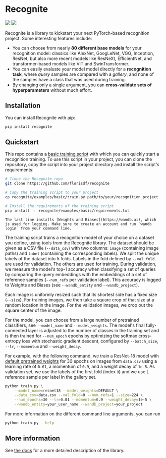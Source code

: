 # Recognite


[![](https://img.shields.io/pypi/v/recognite.svg)](https://pypi.org/project/recognite/)
[![](https://readthedocs.org/projects/recognite/badge/?version=latest)](https://recognite.readthedocs.io/)


Recognite is a library to kickstart your next PyTorch-based recognition project. Some interesting features include:

- You can choose from nearly **80 different base models** for your recognition model: classics like AlexNet, GoogLeNet, VGG, Inception, ResNet, but also more recent models like ResNeXt, EfficientNet, and transformer-based models like ViT and SwinTransformer.
- You can easily evaluate your model model directly for a **recognition task**, where *query* samples are compared with a *gallery*, and none of the samples have a class that was used during training.
- By changing only a single argument, you can **cross-validate sets of hyperparameters** without much effort.


## Installation

You can install Recognite with pip:

```bash
pip install recognite
```

## Quickstart

This repo contains a [basic training script](examples/basic/train.py) with which you can quickly start a recognition training. To use this script in your project, you can clone the repository, copy the script into your project directory and install the script's requirements:

```bash
# Clone the Recognite repo
git clone https://github.com/florisdf/recognite

# Copy the training script to your project
cp recognite/examples/basic/train.py path/to/your/recognition_project

# Install the requirements of the training script
pip install -r recognite/examples/basic/requirements.txt
```

```{note}
The last line installs [Weights and Biases](https://wandb.ai), which is used for logging. Make sure to create an account and run `wandb login` from your command line.
```

The training script trains a recognition model of your choice on a dataset you define, using tools from the Recognite library. The dataset should be given as a CSV file (`--data_csv`) with two columns: `image` (containing image paths) and `label` (containing the corresponding labels). We split the unique labels of the dataset into 5 folds. Labels in the fold defined by `--val_fold` are used for validation. The others are used for training. During validation, we measure the model's top-1 accuracy when classifying a set of queries by comparing the query embeddings with the embeddings of a set of reference samples (`--num_refs` per validation label). This accuracy is logged to Weights and Biases (see `--wandb_entity` and `--wandb_project`).

Each image is uniformly resized such that its shortest side has a fixed size (`--size`). For training images, we then take a square crop of that size at a random location in the image. For the validation images, we crop out the square center of the image.

For the model, you can choose from a large number of pretrained classifiers, see `--model_name` and `--model_weights`. The model's final fully-connected layer is adjusted to the number of classes in the training set and is then trained for `--num_epoch` epochs by optimizing the softmax cross-entropy loss with stochastic gradient descent, configured by `--batch_size`, `--lr`, `--momentum` and `--weight_decay`.

For example, with the following command, we train a ResNet-18 model with [default pretrained weights](https://pytorch.org/vision/main/models.html) for 30 epochs on images from `data.csv` using a learning rate of `0.01`, a momentum of `0.9`, and a weight decay of `1e-5`. As validation set, we use the labels of the first fold (index `0`) and we use `1` reference sample per label in the gallery set.


```bash
python train.py \
    --model_name=resnet18 --model_weights=DEFAULT \
    --data_csv=data.csv --val_fold=0 --num_refs=1 --size=224 \
    --num_epochs=30 --lr=0.01 --momentum=0.9 --weight_decay=1e-5 \
    --wandb_entity=your_user_name --wandb_project=your_project
```

For more information on the different command line arguments, you can run

```bash
python train.py --help
```

## More information

See [the docs](https://recognite.readthedocs.io/) for a more detailed description of the library.
